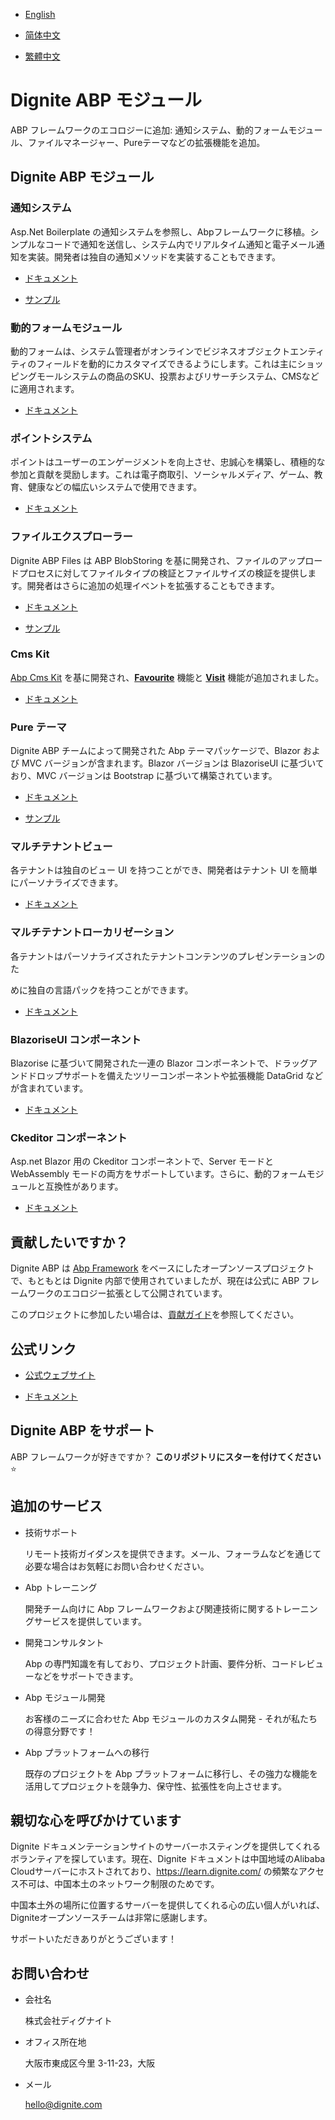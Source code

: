 
- [English](README.md)

- [简体中文](README.zh_Hans.md)

- [繁體中文](README.zh_Hant.md)

# Dignite ABP モジュール

ABP フレームワークのエコロジーに追加: 通知システム、動的フォームモジュール、ファイルマネージャー、Pureテーマなどの拡張機能を追加。

## Dignite ABP モジュール

### 通知システム

Asp.Net Boilerplate の通知システムを参照し、Abpフレームワークに移植。シンプルなコードで通知を送信し、システム内でリアルタイム通知と電子メール通知を実装。開発者は独自の通知メソッドを実装することもできます。

- [ドキュメント](https://learn.dignite.com/en/abp/latest/Notifications)

- [サンプル](https://github.com/dignite-projects/dignite-abp/tree/main/samples/NotificationCenterSample)

### 動的フォームモジュール

動的フォームは、システム管理者がオンラインでビジネスオブジェクトエンティティのフィールドを動的にカスタマイズできるようにします。これは主にショッピングモールシステムの商品のSKU、投票およびリサーチシステム、CMSなどに適用されます。

- [ドキュメント](https://learn.dignite.com/en/abp/latest/Dynamic-Forms)

### ポイントシステム

ポイントはユーザーのエンゲージメントを向上させ、忠誠心を構築し、積極的な参加と貢献を奨励します。これは電子商取引、ソーシャルメディア、ゲーム、教育、健康などの幅広いシステムで使用できます。

- [ドキュメント](https://learn.dignite.com/en/abp/latest/Points)

### ファイルエクスプローラー

Dignite ABP Files は ABP BlobStoring を基に開発され、ファイルのアップロードプロセスに対してファイルタイプの検証とファイルサイズの検証を提供します。開発者はさらに追加の処理イベントを拡張することもできます。

- [ドキュメント](https://learn.dignite.com/en/abp/latest/File-Explorer)

- [サンプル](https://github.com/dignite-projects/dignite-abp/tree/main/samples/FileExplorerSample)

### Cms Kit

[Abp Cms Kit](https://docs.abp.io/zh-Hans/abp/latest/Modules/Cms-Kit/Index) を基に開発され、[**Favourite**](Favourite.md) 機能と [**Visit**](Visit.md) 機能が追加されました。

- [ドキュメント](https://learn.dignite.com/en/abp/latest/Cms-Kit/Index)

### Pure テーマ

Dignite ABP チームによって開発された Abp テーマパッケージで、Blazor および MVC バージョンが含まれます。Blazor バージョンは BlazoriseUI に基づいており、MVC バージョンは Bootstrap に基づいて構築されています。

- [ドキュメント](https://learn.dignite.com/en/abp/latest/Pure-Theme)

- [サンプル](https://github.com/dignite-projects/dignite-abp/tree/main/modules/pure-theme)

### マルチテナントビュー

各テナントは独自のビュー UI を持つことができ、開発者はテナント UI を簡単にパーソナライズできます。

- [ドキュメント](https://learn.dignite.com/en/abp/latest/Views-MultiTenancy)

### マルチテナントローカリゼーション

各テナントはパーソナライズされたテナントコンテンツのプレゼンテーションのた

めに独自の言語パックを持つことができます。

- [ドキュメント](https://learn.dignite.com/en/abp/latest/Localization-MultiTenancy)

### BlazoriseUI コンポーネント

Blazorise に基づいて開発された一連の Blazor コンポーネントで、ドラッグアンドドロップサポートを備えたツリーコンポーネントや拡張機能 DataGrid などが含まれています。

- [ドキュメント](https://learn.dignite.com/en/abp/latest/BlazoriseUI-Component)

### Ckeditor コンポーネント

Asp.net Blazor 用の Ckeditor コンポーネントで、Server モードと WebAssembly モードの両方をサポートしています。さらに、動的フォームモジュールと互換性があります。

- [ドキュメント](https://learn.dignite.com/en/abp/latest/Blazor-Ckeditor-Component)

## 貢献したいですか？

Dignite ABP は [Abp Framework](https://github.com/abpframework) をベースにしたオープンソースプロジェクトで、もともとは Dignite 内部で使用されていましたが、現在は公式に ABP フレームワークのエコロジー拡張として公開されています。

このプロジェクトに参加したい場合は、[貢献ガイド](https://learn.dignite.com/en/abp/latest/Contribution/Index)を参照してください。

## 公式リンク

- <a href="https://dignite.com/dignite-abp" target="_blank">公式ウェブサイト</a>

- <a href="https://learn.dignite.com/en/abp" target="_blank">ドキュメント</a>

## Dignite ABP をサポート

ABP フレームワークが好きですか？ **このリポジトリにスターを付けてください** :star:

## 追加のサービス

- 技術サポート

  リモート技術ガイダンスを提供できます。メール、フォーラムなどを通じて必要な場合はお気軽にお問い合わせください。

- Abp トレーニング

  開発チーム向けに Abp フレームワークおよび関連技術に関するトレーニングサービスを提供しています。

- 開発コンサルタント

  Abp の専門知識を有しており、プロジェクト計画、要件分析、コードレビューなどをサポートできます。

- Abp モジュール開発

  お客様のニーズに合わせた Abp モジュールのカスタム開発 - それが私たちの得意分野です！

- Abp プラットフォームへの移行

  既存のプロジェクトを Abp プラットフォームに移行し、その強力な機能を活用してプロジェクトを競争力、保守性、拡張性を向上させます。

## 親切な心を呼びかけています

Dignite ドキュメンテーションサイトのサーバーホスティングを提供してくれるボランティアを探しています。現在、Dignite ドキュメントは中国地域のAlibaba Cloudサーバーにホストされており、https://learn.dignite.com/ の頻繁なアクセス不可は、中国本土のネットワーク制限のためです。

中国本土外の場所に位置するサーバーを提供してくれる心の広い個人がいれば、Digniteオープンソースチームは非常に感謝します。

サポートいただきありがとうございます！

## お問い合わせ

- 会社名

  株式会社ディグナイト

- オフィス所在地

  大阪市東成区今里 3-11-23，大阪

- メール

  <hello@dignite.com>
  
